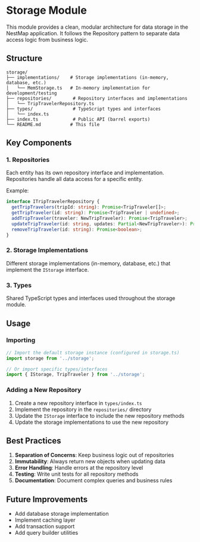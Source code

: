 # Storage Module

This module provides a clean, modular architecture for data storage in the NestMap application. It follows the Repository pattern to separate data access logic from business logic.

## Structure

```
storage/
├── implementations/    # Storage implementations (in-memory, database, etc.)
│   └── MemStorage.ts   # In-memory implementation for development/testing
├── repositories/        # Repository interfaces and implementations
│   └── TripTravelerRepository.ts
├── types/               # TypeScript types and interfaces
│   └── index.ts
├── index.ts             # Public API (barrel exports)
└── README.md           # This file
```

## Key Components

### 1. Repositories

Each entity has its own repository interface and implementation. Repositories handle all data access for a specific entity.

Example:
```typescript
interface ITripTravelerRepository {
  getTripTravelers(tripId: string): Promise<TripTraveler[]>;
  getTripTraveler(id: string): Promise<TripTraveler | undefined>;
  addTripTraveler(traveler: NewTripTraveler): Promise<TripTraveler>;
  updateTripTraveler(id: string, updates: Partial<NewTripTraveler>): Promise<TripTraveler | undefined>;
  removeTripTraveler(id: string): Promise<boolean>;
}
```

### 2. Storage Implementations

Different storage implementations (in-memory, database, etc.) that implement the `IStorage` interface.

### 3. Types

Shared TypeScript types and interfaces used throughout the storage module.

## Usage

### Importing

```typescript
// Import the default storage instance (configured in storage.ts)
import storage from '../storage';

// Or import specific types/interfaces
import { IStorage, TripTraveler } from '../storage';
```

### Adding a New Repository

1. Create a new repository interface in `types/index.ts`
2. Implement the repository in the `repositories/` directory
3. Update the `IStorage` interface to include the new repository methods
4. Update the storage implementations to use the new repository

## Best Practices

1. **Separation of Concerns**: Keep business logic out of repositories
2. **Immutability**: Always return new objects when updating data
3. **Error Handling**: Handle errors at the repository level
4. **Testing**: Write unit tests for all repository methods
5. **Documentation**: Document complex queries and business rules

## Future Improvements

- Add database storage implementation
- Implement caching layer
- Add transaction support
- Add query builder utilities

